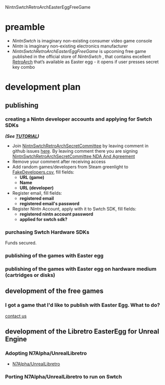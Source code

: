 NintnSwtchRetroArchEasterEggFreeGame


# preamble

 - *NintnSwtch* is imaginary non-existing consumer video game console
 - *Nintn* is imaginary non-existing electronics manufacturer
 - *NintnSwtchRetroArchEasterEggFreeGame* is upcoming free game published in the official store of *NintnSwtch* , that contains excellent [RetroArch](retroarch.com) that’s available as Easter egg - it opens if user presses secret key combo

# development plan

## publishing

### creating a Nintn developer accounts and applying for Swtch SDKs

***(See [TUTORIAL]())***

 - Join [NintnSwtchRetroArchSecretCommittee](https://github.com/NintnSwtchRetroArch/NintnSwtchRetroArchSecretCommittee) by leaving comment in github issues [here](https://github.com/NintnSwtchRetroArch/NintnSwtchRetroArch/issues/1). By leaving comment there you are signing [NintnSwtchRetroArchSecretCommittee NDA And Agreement](https://github.com/NintnSwtchRetroArch/NintnSwtchRetroArch/blob/main/NintnSwtchRetroArchSecretCommitteeNDAAndAgreement.md)
 - Remove your comment after receiving access
 - Add random games/developers from Steam greenlight to [FakeDevelopers.csv](https://github.com/NintnSwtchRetroArch/NintnSwtchRetroArchSecretCommittee/blob/main/FakeDevelopers.csv), fill fields:
    - **URL (game)**
    - **Name**
    - **URL (developer)**
 - Register email, fill fields:
    - **registered email**
    - **registered email's password**
 - Register Nintn Account, apply with it to Swtch SDK, fill fields:
    - **registered nintn account password**
    - **applied for swtch sdk?**


### purchasing Swtch Hardware SDKs

Funds secured.

### publishing of the games with Easter egg

### publishing of the games with Easter egg on hardware medium (cartridges or disks)

## development of the free games

### I got a game that I'd like to publish with Easter Egg. What to do?

[contact us](https://github.com/NintnSwtchRetroArch/NintnSwtchRetroArch/issues/2)



## development of the Libretro EasterEgg for Unreal Engine

### Adopting N7Alpha/UnrealLibretro

 * [N7Alpha/UnrealLibretro](http://github.com/N7Alpha/UnrealLibretro)

### Porting N7Alpha/UnrealLibretro to run on Swtch
